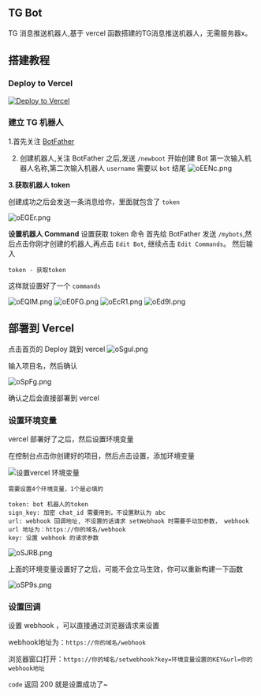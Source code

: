 ## TG Bot

TG 消息推送机器人,基于 vercel 函数搭建的TG消息推送机器人，无需服务器x。

## 搭建教程
### Deploy to Vercel
[![Deploy to Vercel](https://vercel.com/button)](https://vercel.com/new/git/external?repository-url=https%3A%2F%2Fgithub.com%2Fanhao%2FTGMessage)
### 建立 TG 机器人

1.首先关注 [BotFather](https://t.me/BotFather)

2. 创建机器人,关注 BotFather 之后,发送 `/newboot` 开始创建 Bot 第一次输入机器人名称,第二次输入机器人 `username` 需要以 `bot` 结尾
   ![oEENc.png](https://ooo.0x0.ooo/2021/02/07/oEENc.png)

**3.获取机器人 token**

创建成功之后会发送一条消息给你，里面就包含了 `token`

![oEGEr.png](https://ooo.0x0.ooo/2021/02/07/oEGEr.png)

**设置机器人 Command**
设置获取 token 命令 首先给 BotFather 发送 `/mybots`,然后点击你刚才创建的机器人,再点击 `Edit Bot`, 继续点击 `Edit Commands`。 然后输入

```
token - 获取token
```

这样就设置好了一个 `commands`

![oEQIM.png](https://ooo.0x0.ooo/2021/02/07/oEQIM.png)
![oE0FG.png](https://ooo.0x0.ooo/2021/02/07/oE0FG.png)
![oEcR1.png](https://ooo.0x0.ooo/2021/02/07/oEcR1.png)
![oEd9I.png](https://ooo.0x0.ooo/2021/02/07/oEd9I.png)


## 部署到 Vercel

点击首页的 Deploy 跳到 vercel
![oSgul.png](https://ooo.0x0.ooo/2021/02/10/oSgul.png)

输入项目名，然后确认

![oSpFg.png](https://ooo.0x0.ooo/2021/02/10/oSpFg.png)

确认之后会直接部署到 vercel

### 设置环境变量

vercel 部署好了之后，然后设置环境变量

在控制台点击你创建好的项目，然后点击设置，添加环境变量

![设置vercel 环境变量](https://ooo.0x0.ooo/2021/02/09/oSyEb.png)

```
需要设置4个环境变量，1个是必填的

token: bot 机器人的token
sign_key: 加密 chat_id 需要用到，不设置默认为 abc
url: webhook 回调地址, 不设置的话请求 setWebhook 时需要手动加参数， webhook url 地址为：https://你的域名/webhook
key: 设置 webhook 的请求参数
```

![oSJRB.png](https://ooo.0x0.ooo/2021/02/10/oSJRB.png)

上面的环境变量设置好了之后，可能不会立马生效，你可以重新构建一下函数

![oSP9s.png](https://ooo.0x0.ooo/2021/02/10/oSP9s.png)

### 设置回调
设置 webhook ，可以直接通过浏览器请求来设置

webhook地址为：`https://你的域名/webhook`

浏览器窗口打开：`https://你的域名/setwebhook?key=环境变量设置的KEY&url=你的webhook地址`

`code` 返回 200 就是设置成功了~
